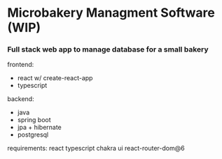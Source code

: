 # Microbakery Managment Software (WIP)

### Full stack web app to manage database for a small bakery

frontend:
 - react w/ create-react-app
 - typescript

backend:
 - java
 - spring boot
 - jpa + hibernate
 - postgresql

requirements:
react
typescript
chakra ui
react-router-dom@6
